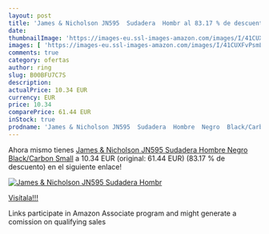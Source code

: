 ```yaml
---
layout: post
title: 'James & Nicholson JN595  Sudadera  Hombr al 83.17 % de descuento'
date: 
thumbnailImage: 'https://images-eu.ssl-images-amazon.com/images/I/41CUXFvPsmL._SL200_.jpg'
images: [ 'https://images-eu.ssl-images-amazon.com/images/I/41CUXFvPsmL._SL200_.jpg' ]
comments: true
category: ofertas
author: ring
slug: B00BFU7C7S
description:
actualPrice: 10.34 EUR
currency: EUR
price: 10.34
comparePrice: 61.44 EUR
inStock: true
prodname: 'James & Nicholson JN595  Sudadera  Hombre  Negro  Black/Carbon   Small'
---
```


Ahora mismo tienes [James & Nicholson JN595  Sudadera  Hombre  Negro  Black/Carbon   Small](https://www.amazon.es/dp/B00BFU7C7S/?tag=tolees-21) a 10.34 EUR (original: 61.44 EUR) (83.17 %  de descuento) en el siguiente enlace!

[![James & Nicholson JN595  Sudadera  Hombr](https://images-eu.ssl-images-amazon.com/images/I/41CUXFvPsmL._SL200_.jpg)](https://www.amazon.es/dp/B00BFU7C7S/?tag=tolees-21)

[Visítala!!!](https://www.amazon.es/dp/B00BFU7C7S/?tag=tolees-21)

Links participate in Amazon Associate program and might generate a comission on qualifying sales

